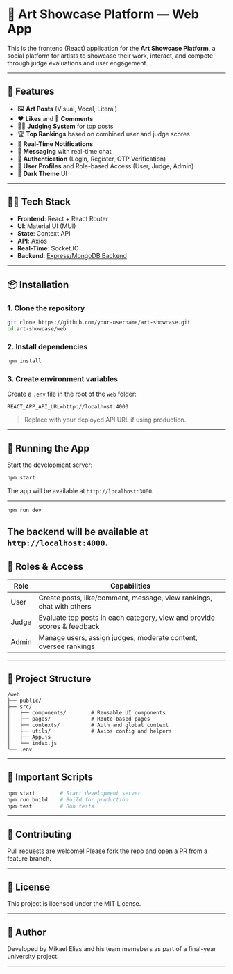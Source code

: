 
# 🎨 Art Showcase Platform — Web App

This is the frontend (React) application for the **Art Showcase Platform**, a social platform for artists to showcase their work, interact, and compete through judge evaluations and user engagement.

---

## 📌 Features

- 🖼️ **Art Posts** (Visual, Vocal, Literal)
- ❤️ **Likes** and 💬 **Comments**
- 🧑‍⚖️ **Judging System** for top posts
- 🏆 **Top Rankings** based on combined user and judge scores
- 🔔 **Real-Time Notifications**
- 💬 **Messaging** with real-time chat
- 🔐 **Authentication** (Login, Register, OTP Verification)
- 👤 **User Profiles** and Role-based Access (User, Judge, Admin)
- 🌙 **Dark Theme** UI

---

## 🧑‍💻 Tech Stack

- **Frontend**: React + React Router
- **UI**: Material UI (MUI)
- **State**: Context API
- **API**: Axios
- **Real-Time**: Socket.IO
- **Backend**: [Express/MongoDB Backend](../backend)

---

## 📦 Installation

### 1. Clone the repository

```bash
git clone https://github.com/your-username/art-showcase.git
cd art-showcase/web
````

### 2. Install dependencies

```bash
npm install
```

### 3. Create environment variables

Create a `.env` file in the root of the `web` folder:

```
REACT_APP_API_URL=http://localhost:4000
```

> Replace with your deployed API URL if using production.

---

## 🚀 Running the App

Start the development server:

```bash
npm start
```

The app will be available at `http://localhost:3000`.

---
```bash
npm run dev
```

The backend will be available at `http://localhost:4000`.
---

## 🔐 Roles & Access

| Role  | Capabilities                                                            |
| ----- | ----------------------------------------------------------------------- |
| User  | Create posts, like/comment, message, view rankings, chat with others    |
| Judge | Evaluate top posts in each category, view and provide scores & feedback |
| Admin | Manage users, assign judges, moderate content, oversee rankings         |

---

## 📁 Project Structure

```
/web
├── public/
├── src/
│   ├── components/        # Reusable UI components
│   ├── pages/             # Route-based pages
│   ├── contexts/          # Auth and global context
│   ├── utils/             # Axios config and helpers
│   ├── App.js
│   └── index.js
└── .env
```

---

## 🔧 Important Scripts

```bash
npm start        # Start development server
npm run build    # Build for production
npm test         # Run tests
```

---

## 🤝 Contributing

Pull requests are welcome! Please fork the repo and open a PR from a feature branch.

---

## 📜 License

This project is licensed under the MIT License.

---

## 🧠 Author

Developed by Mikael Elias and his team memebers as part of a final-year university project.

---


